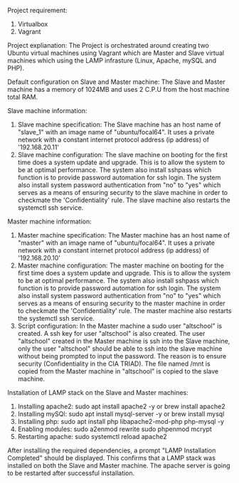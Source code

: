 Project requirement:
1. Virtualbox 
2. Vagrant

Project explianation:
The Project is orchestrated around creating two Ubuntu virtual machines using Vagrant which are Master and Slave virtual machines which using the LAMP infrasture (Linux, Apache, mySQL and PHP).

Default configuration on Slave and Master machine:
The Slave and Master machine has a memory of 1024MB and uses 2 C.P.U from the host machine total RAM.

Slave machine information:
1. Slave machine specification: The Slave machine has an host name of "slave_1" with an image name of "ubuntu/focal64". It uses a private network with a constant internet protocol address (ip address) of '192.168.20.11'
2. Slave machine configuration: The slave machine on booting for the first time does a system update and upgrade. This is to allow the system to be at optimal performance. The system also install sshpass which function is to provide password automation for ssh login. The system also install system password authentication from "no" to "yes" which serves as a means of ensuring security to the slave machine in order to checkmate the 'Confidentiality' rule. The slave machine also restarts the systemctl ssh service.

Master machine information:
1. Master machine specification: The Master machine has an host name of "master" with an image name of "ubuntu/focal64". It uses a private network with a constant internet protocol address (ip address) of '192.168.20.10'
2. Master machine configuration: The master machine on booting for the first time does a system update and upgrade. This is to allow the system to be at optimal performance. The system also install sshpass which function is to provide password automation for ssh login. The system also install system password authentication from "no" to "yes" which serves as a means of ensuring security to the master machine in order to checkmate the 'Confidentiality' rule. The master machine also restarts the systemctl ssh service.
3. Script configuration: In the Master machine a sudo user "altschool" is created. A ssh key for user "altschool" is also created. The user "altschool" created in the Master machine is ssh into the Slave machine, only the user "altschool" should be able to ssh into the slave machine without being prompted to input the password. The reason is to ensure security (Confidentiality in the CIA TRIAD). The file named /mnt is copied from the Master machine in "altschool" is copied to the slave machine.

Installation of LAMP stack on the Slave and Master machines:
1. Installing apache2:
sudo apt install apache2 -y or brew install apache2
2. Installing mySQl:
sudo apt install mysql-server -y or brew install mysql
3. Installing php:
sudo apt install php libapache2-mod-php php-mysql -y
4. Enabling modules:
sudo a2enmod rewrite
sudo phpenmod mcrypt
5. Restarting apache:
sudo systemctl reload apache2

After installing the required dependencies, a prompt "LAMP Installation Completed" should be displayed. This confirms that a LAMP stack was installed on both the Slave and Master machine. The apache server is going to be restarted after successful installation. 


